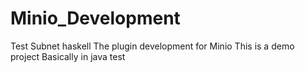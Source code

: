 # Minio_Development
Test
Subnet haskell
The plugin development for Minio
This is a demo project
Basically in java
test
